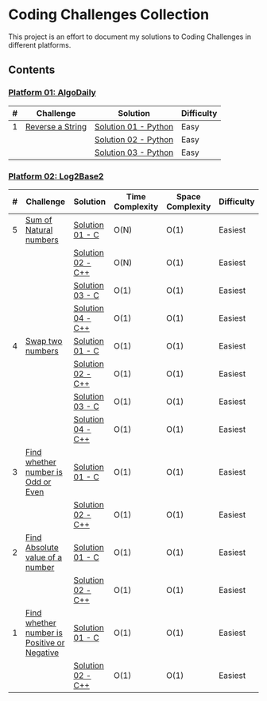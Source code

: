 # Coding Challenges Collection

This project is an effort to document my solutions to Coding Challenges in different platforms.

## Contents
    
### [Platform 01: AlgoDaily](/Platform-01-AlgoDaily)
| # | Challenge | Solution | Difficulty |
|---| --------- | -------- | ---------- |
|1|[Reverse a String](https://algodaily.com/challenges/reverse-a-string)|[Solution 01 - Python](/Platform-01-AlgoDaily/0001-reverse-a-string/reverse-a-string-solution-01.py)|Easy|
|||[Solution 02 - Python](/Platform-01-AlgoDaily/0001-reverse-a-string/reverse-a-string-solution-02.py)|Easy|
|||[Solution 03 - Python](/Platform-01-AlgoDaily/0001-reverse-a-string/reverse-a-string-solution-03.py)|Easy|


### [Platform 02: Log2Base2](/Platform-02-Log2Base2)
| # | Challenge | Solution | Time Complexity | Space Complexity | Difficulty |
|---| --------- | -------- | --------------- | ---------------- | ---------- |
|5|[Sum of Natural numbers](https://log2base2.com/courses/problem-solving-beginners/sum-of-natural-numbers-problem)|[Solution 01 - C](/Platform-02-Log2Base2/0005-sum-of-natural-numbers/sum-of-natural-numbers-solution-01.c)|O(N)|O(1)|Easiest|
|||[Solution 02 - C++](/Platform-02-Log2Base2/0005-sum-of-natural-numbers/sum-of-natural-numbers-solution-02.cpp)|O(N)|O(1)|Easiest|
|||[Solution 03 - C](/Platform-02-Log2Base2/0005-sum-of-natural-numbers/sum-of-natural-numbers-solution-03.c)|O(1)|O(1)|Easiest|
|||[Solution 04 - C++](/Platform-02-Log2Base2/0005-sum-of-natural-numbers/sum-of-natural-numbers-solution-04.cpp)|O(1)|O(1)|Easiest|
|4|[Swap two numbers](https://log2base2.com/courses/problem-solving-beginners/swap-two-numbers-problem)|[Solution 01 - C](/Platform-02-Log2Base2/0004-swap-two-numbers/swap-two-numbers-solution-01.c)|O(1)|O(1)|Easiest|
|||[Solution 02 - C++](/Platform-02-Log2Base2/0004-swap-two-numbers/swap-two-numbers-solution-02.cpp)|O(1)|O(1)|Easiest|
|||[Solution 03 - C](/Platform-02-Log2Base2/0004-swap-two-numbers/swap-two-numbers-solution-03.c)|O(1)|O(1)|Easiest|
|||[Solution 04 - C++](/Platform-02-Log2Base2/0004-swap-two-numbers/swap-two-numbers-solution-04.cpp)|O(1)|O(1)|Easiest|
|3|[Find whether number is Odd or Even](https://log2base2.com/courses/problem-solving-beginners/odd-or-even-problem)|[Solution 01 - C](/Platform-02-Log2Base2/0003-odd-or-even-number/odd-or-even-number-solution-01.c)|O(1)|O(1)|Easiest|
|||[Solution 02 - C++](/Platform-02-Log2Base2/0003-odd-or-even-number/odd-or-even-number-solution-02.cpp)|O(1)|O(1)|Easiest|
|2|[Find Absolute value of a number](https://log2base2.com/courses/problem-solving-beginners/absolute-value-of-a-number-problem)|[Solution 01 - C](/Platform-02-Log2Base2/0002-find-absolute-value-of-number/find-absolute-value-of-number-solution-01.c)|O(1)|O(1)|Easiest|
|||[Solution 02 - C++](/Platform-02-Log2Base2/0002-find-absolute-value-of-number/find-absolute-value-of-number-solution-02.cpp)|O(1)|O(1)|Easiest|
|1|[Find whether number is Positive or Negative](https://log2base2.com/courses/problem-solving-beginners/positive-or-negative-problem)|[Solution 01 - C](/Platform-02-Log2Base2/0001-find-positive-or-negative-number/find-positive-or-negative-number-solution-01.c)|O(1)|O(1)|Easiest|
|||[Solution 02 - C++](/Platform-02-Log2Base2/0001-find-positive-or-negative-number/find-positive-or-negative-number-solution-02.cpp)|O(1)|O(1)|Easiest|
